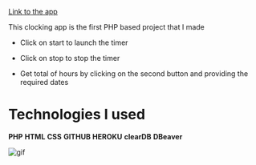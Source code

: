 [Link to the app](https://my-clocking-machine.herokuapp.com/)

This clocking app is the first PHP based project that I made

- Click on start to launch the timer

- Click on stop to stop the timer

- Get total of hours by clicking on the second button and providing the required dates

# Technologies I used

**PHP**
**HTML**
**CSS**
**GITHUB**
**HEROKU**
**clearDB**
**DBeaver**

![gif](https://media.giphy.com/media/IZcjxKQNbOOly/giphy.gif)
